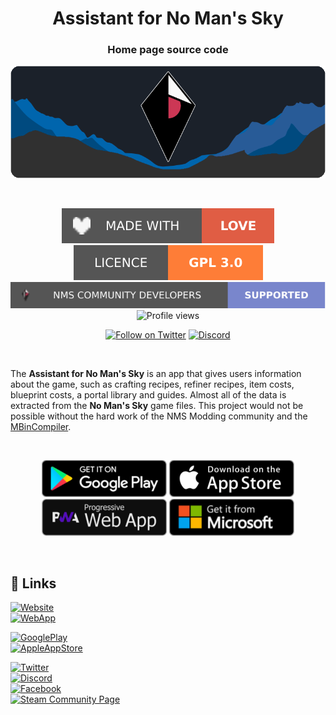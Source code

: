 <div align="center">
  
  # Assistant for No Man's Sky
  ### Home page source code
  ![header](https://github.com/AssistantNMS/.github/blob/main/img/banner.png?raw=true)
  
  <br />
  
  ![madeWithLove](./.github/img/made-with-love.svg)
  [![licence](./.github/img/licence-badge.svg)](https://github.com/AssistantNMS/App/blob/master/LICENCE.md)<br />
  [![Supported by the No Man's Sky Community Developers & Designers](https://raw.githubusercontent.com/NMSCD/About/master/badge/purple-ftb.svg)][nmscd] 
  ![Profile views](https://komarev.com/ghpvc/?username=AssistantNMS&color=green&style=for-the-badge)

  [![Follow on Twitter](https://img.shields.io/twitter/follow/AssistantNMS?color=%231d9bf0&style=for-the-badge)][assistantnmsTwitter]
  [![Discord](https://img.shields.io/discord/625007826913198080?style=for-the-badge)][discord]
  
  <br /> 
</div>
  
 

The **Assistant for No Man's Sky** is an app that gives users information about the game, such as crafting recipes, refiner recipes, item costs, blueprint costs, a portal library and guides. Almost all of the data is extracted from the **No Man's Sky** game files. This project would not be possible without the hard work of the NMS Modding community and the [MBinCompiler][mbincompiler].

<br />

<div align="center">

  [![PlayStore](https://github.com/AssistantNMS/.github/blob/main/img/PlayStore.png?raw=true)][googlePlayStore]
  [![AppStore](https://github.com/AssistantNMS/.github/blob/main/img/AppStore.png?raw=true)][appleAppStore]
  [![PWA](https://github.com/AssistantNMS/.github/blob/main/img/pwa.png?raw=true)][assistantnmsWebapp]
  [![WindowsStore](https://github.com/AssistantNMS/.github/blob/main/img/WindowsStore.png?raw=true)][windowsStore]
  
</div>

<br />

## 🔗 Links
[![Website](https://img.shields.io/badge/Website-nmsassistant.com-blue?color=7986cc&style=for-the-badge)][assistantnmsWebsite] <br />
[![WebApp](https://img.shields.io/badge/Web%20App-app.nmsassistant.com-blue?color=7986cc&style=for-the-badge)][assistantnmsWebapp]

[![GooglePlay](https://img.shields.io/badge/Download-Google%20Play%20Store-blue?color=34A853&style=for-the-badge)][googlePlayStore] <br />
[![AppleAppStore](https://img.shields.io/badge/Download-Apple%20App%20Store-black?color=333333&style=for-the-badge)][appleAppStore]

[![Twitter](https://img.shields.io/badge/Twitter-@AssistantNMS-blue?color=1DA1F2&style=for-the-badge)][assistantnmsTwitter] <br />
[![Discord](https://img.shields.io/badge/Discord-AssistantApps-blue?color=5865F2&style=for-the-badge)][discord] <br />
[![Facebook](https://img.shields.io/badge/Facebook-AssistantNMS-blue?color=1877f2&style=for-the-badge)][assistantnmsFacebook] <br />
[![Steam Community Page](https://img.shields.io/badge/Steam%20Community%20Page-AssistantNMS-black?style=for-the-badge)][assistantnmsSteamComm]



<!-- Links used in the page -->

[kurtGithub]: https://github.com/Khaoz-Topsy?ref=AssistantNMSGithub
[assistantAppsTools]: https://tools.assistantapps.com?ref=AssistantNMSGithub
[assistantnmsWebsite]: https://nmsassistant.com?ref=AssistantNMSGithub
[assistantnmsWebapp]: https://app.nmsassistant.com?ref=AssistantNMSGithub
[assistantnmsTwitter]: https://twitter.com/AssistantNMS?ref=AssistantNMSGithub
[assistantnmsFacebook]: https://facebook.com/AssistantNMS?ref=AssistantNMSGithub
[assistantnmsSteamComm]: https://steamcommunity.com/groups/AssistantNMS?ref=AssistantNMSGithub
[googlePlayStore]: https://play.google.com/store/apps/details?id=com.kurtlourens.no_mans_sky_recipes&ref=AssistantNMSGithub
[appleAppStore]: https://apps.apple.com/us/app/assistant-for-no-mans-sky/id1480287625?ref=AssistantNMSGithub
[windowsStore]: https://apps.microsoft.com/store/detail/assistant-for-no-mans-sky/9NQLF7XD0LF3?ref=AssistantNMSGithub
[discord]: https://assistantapps.com/discord?ref=AssistantNMSGithub
[nmscd]: https://github.com/NMSCD?ref=AssistantNMSGithub

<!-- Other -->
[mbincompiler]: https://github.com/monkeyman192/MBINCompiler
[flutter]: https://docs.flutter.dev/get-started/install
[androidStudio]: https://developer.android.com/studio
[codeMagic]: https://codemagic.io
